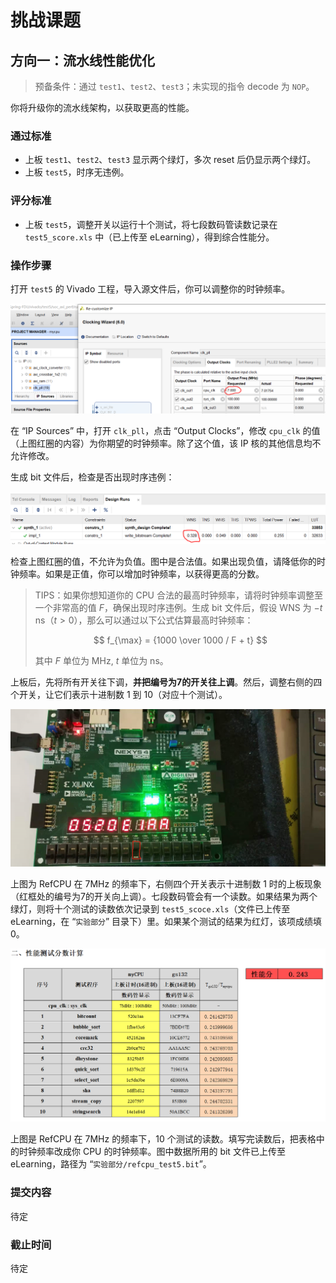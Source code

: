 # 挑战课题
## 方向一：流水线性能优化

> 预备条件：通过 `test1`、`test2`、`test3`；未实现的指令 decode 为 `NOP`。

你将升级你的流水线架构，以获取更高的性能。

### 通过标准

* 上板 `test1`、`test2`、`test3` 显示两个绿灯，多次 reset 后仍显示两个绿灯。
* 上板 `test5`，时序无违例。

### 评分标准

* 上板 `test5`，调整开关以运行十个测试，将七段数码管读数记录在 `test5_score.xls` 中（已上传至 eLearning），得到综合性能分。

### 操作步骤

打开 `test5` 的 Vivado 工程，导入源文件后，你可以调整你的时钟频率。

![frequency](../asset/project/frequency.png)

在 “IP Sources” 中，打开 `clk_pll`，点击 “Output Clocks”，修改 `cpu_clk` 的值（上图红圈的内容）为你期望的时钟频率。除了这个值，该 IP 核的其他信息均不允许修改。

生成 bit 文件后，检查是否出现时序违例：

![wns](../asset/project/wns.png)

检查上图红圈的值，不允许为负值。图中是合法值。如果出现负值，请降低你的时钟频率。如果是正值，你可以增加时钟频率，以获得更高的分数。

> TIPS：如果你想知道你的 CPU 合法的最高时钟频率，请将时钟频率调整至一个非常高的值 $F$，确保出现时序违例。生成 bit 文件后，假设 WNS 为 $-t$ ns（$t > 0$），那么可以通过以下公式估算最高时钟频率：
>
> $$ f_{\max} = {1000 \over 1000 / F + t} $$
>
> 其中 $F$ 单位为 MHz, $t$ 单位为 ns。

上板后，先将所有开关往下调，**并把编号为7的开关往上调**。然后，调整右侧的四个开关，让它们表示十进制数 1 到 10（对应十个测试）。

![score_board](../asset/project/score_board.png)

上图为 RefCPU 在 7MHz 的频率下，右侧四个开关表示十进制数 1 时的上板现象（红框处的编号为7的开关向上调）。七段数码管会有一个读数。如果结果为两个绿灯，则将十个测试的读数依次记录到 `test5_scoce.xls`（文件已上传至 eLearning，在 “`实验部分`” 目录下）里。如果某个测试的结果为红灯，该项成绩填 0。

![score_refcpu](../asset/project/score_refcpu.png)

上图是 RefCPU 在 7MHz 的频率下，10 个测试的读数。填写完读数后，把表格中的时钟频率改成你 CPU 的时钟频率。图中数据所用的 bit 文件已上传至 eLearning，路径为 “`实验部分/refcpu_test5.bit`”。

### 提交内容

待定

### 截止时间

待定
